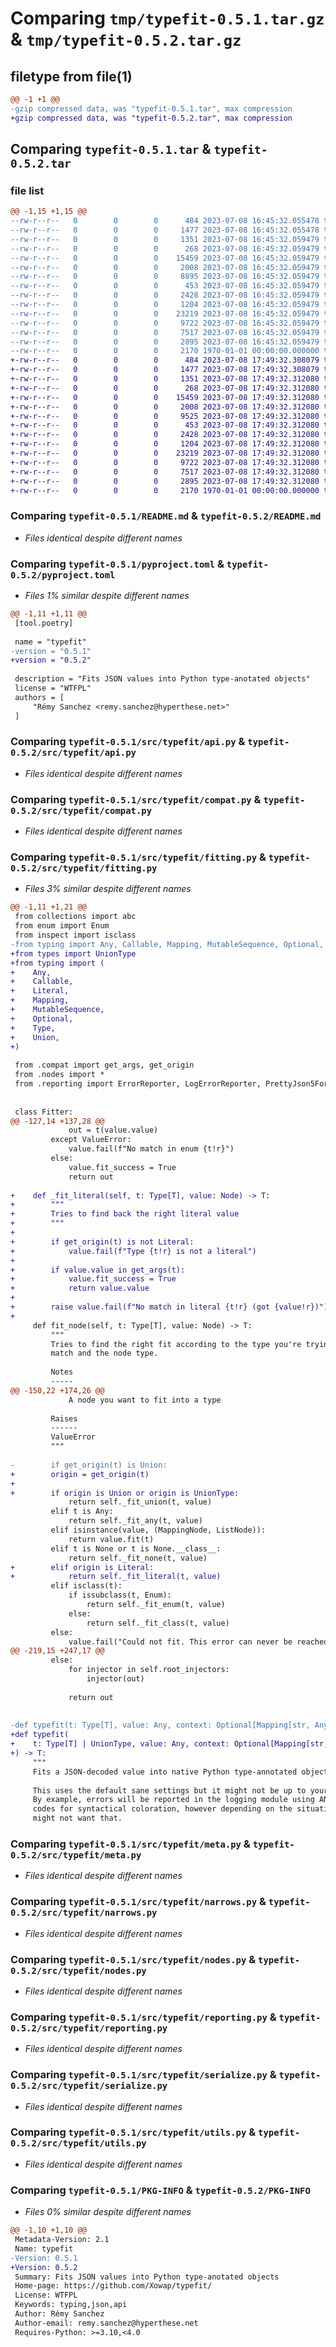 # Comparing `tmp/typefit-0.5.1.tar.gz` & `tmp/typefit-0.5.2.tar.gz`

## filetype from file(1)

```diff
@@ -1 +1 @@
-gzip compressed data, was "typefit-0.5.1.tar", max compression
+gzip compressed data, was "typefit-0.5.2.tar", max compression
```

## Comparing `typefit-0.5.1.tar` & `typefit-0.5.2.tar`

### file list

```diff
@@ -1,15 +1,15 @@
--rw-r--r--   0        0        0      484 2023-07-08 16:45:32.055478 typefit-0.5.1/LICENSE
--rw-r--r--   0        0        0     1477 2023-07-08 16:45:32.055478 typefit-0.5.1/README.md
--rw-r--r--   0        0        0     1351 2023-07-08 16:45:32.059479 typefit-0.5.1/pyproject.toml
--rw-r--r--   0        0        0      268 2023-07-08 16:45:32.059479 typefit-0.5.1/src/typefit/__init__.py
--rw-r--r--   0        0        0    15459 2023-07-08 16:45:32.059479 typefit-0.5.1/src/typefit/api.py
--rw-r--r--   0        0        0     2008 2023-07-08 16:45:32.059479 typefit-0.5.1/src/typefit/compat.py
--rw-r--r--   0        0        0     8895 2023-07-08 16:45:32.059479 typefit-0.5.1/src/typefit/fitting.py
--rw-r--r--   0        0        0      453 2023-07-08 16:45:32.059479 typefit-0.5.1/src/typefit/httpx_models.py
--rw-r--r--   0        0        0     2428 2023-07-08 16:45:32.059479 typefit-0.5.1/src/typefit/meta.py
--rw-r--r--   0        0        0     1204 2023-07-08 16:45:32.059479 typefit-0.5.1/src/typefit/narrows.py
--rw-r--r--   0        0        0    23219 2023-07-08 16:45:32.059479 typefit-0.5.1/src/typefit/nodes.py
--rw-r--r--   0        0        0     9722 2023-07-08 16:45:32.059479 typefit-0.5.1/src/typefit/reporting.py
--rw-r--r--   0        0        0     7517 2023-07-08 16:45:32.059479 typefit-0.5.1/src/typefit/serialize.py
--rw-r--r--   0        0        0     2895 2023-07-08 16:45:32.059479 typefit-0.5.1/src/typefit/utils.py
--rw-r--r--   0        0        0     2170 1970-01-01 00:00:00.000000 typefit-0.5.1/PKG-INFO
+-rw-r--r--   0        0        0      484 2023-07-08 17:49:32.308079 typefit-0.5.2/LICENSE
+-rw-r--r--   0        0        0     1477 2023-07-08 17:49:32.308079 typefit-0.5.2/README.md
+-rw-r--r--   0        0        0     1351 2023-07-08 17:49:32.312080 typefit-0.5.2/pyproject.toml
+-rw-r--r--   0        0        0      268 2023-07-08 17:49:32.312080 typefit-0.5.2/src/typefit/__init__.py
+-rw-r--r--   0        0        0    15459 2023-07-08 17:49:32.312080 typefit-0.5.2/src/typefit/api.py
+-rw-r--r--   0        0        0     2008 2023-07-08 17:49:32.312080 typefit-0.5.2/src/typefit/compat.py
+-rw-r--r--   0        0        0     9525 2023-07-08 17:49:32.312080 typefit-0.5.2/src/typefit/fitting.py
+-rw-r--r--   0        0        0      453 2023-07-08 17:49:32.312080 typefit-0.5.2/src/typefit/httpx_models.py
+-rw-r--r--   0        0        0     2428 2023-07-08 17:49:32.312080 typefit-0.5.2/src/typefit/meta.py
+-rw-r--r--   0        0        0     1204 2023-07-08 17:49:32.312080 typefit-0.5.2/src/typefit/narrows.py
+-rw-r--r--   0        0        0    23219 2023-07-08 17:49:32.312080 typefit-0.5.2/src/typefit/nodes.py
+-rw-r--r--   0        0        0     9722 2023-07-08 17:49:32.312080 typefit-0.5.2/src/typefit/reporting.py
+-rw-r--r--   0        0        0     7517 2023-07-08 17:49:32.312080 typefit-0.5.2/src/typefit/serialize.py
+-rw-r--r--   0        0        0     2895 2023-07-08 17:49:32.312080 typefit-0.5.2/src/typefit/utils.py
+-rw-r--r--   0        0        0     2170 1970-01-01 00:00:00.000000 typefit-0.5.2/PKG-INFO
```

### Comparing `typefit-0.5.1/README.md` & `typefit-0.5.2/README.md`

 * *Files identical despite different names*

### Comparing `typefit-0.5.1/pyproject.toml` & `typefit-0.5.2/pyproject.toml`

 * *Files 1% similar despite different names*

```diff
@@ -1,11 +1,11 @@
 [tool.poetry]
 
 name = "typefit"
-version = "0.5.1"
+version = "0.5.2"
 
 description = "Fits JSON values into Python type-anotated objects"
 license = "WTFPL"
 authors = [
     "Rémy Sanchez <remy.sanchez@hyperthese.net>"
 ]
```

### Comparing `typefit-0.5.1/src/typefit/api.py` & `typefit-0.5.2/src/typefit/api.py`

 * *Files identical despite different names*

### Comparing `typefit-0.5.1/src/typefit/compat.py` & `typefit-0.5.2/src/typefit/compat.py`

 * *Files identical despite different names*

### Comparing `typefit-0.5.1/src/typefit/fitting.py` & `typefit-0.5.2/src/typefit/fitting.py`

 * *Files 3% similar despite different names*

```diff
@@ -1,11 +1,21 @@
 from collections import abc
 from enum import Enum
 from inspect import isclass
-from typing import Any, Callable, Mapping, MutableSequence, Optional, Type, Union
+from types import UnionType
+from typing import (
+    Any,
+    Callable,
+    Literal,
+    Mapping,
+    MutableSequence,
+    Optional,
+    Type,
+    Union,
+)
 
 from .compat import get_args, get_origin
 from .nodes import *
 from .reporting import ErrorReporter, LogErrorReporter, PrettyJson5Formatter
 
 
 class Fitter:
@@ -127,14 +137,28 @@
             out = t(value.value)
         except ValueError:
             value.fail(f"No match in enum {t!r}")
         else:
             value.fit_success = True
             return out
 
+    def _fit_literal(self, t: Type[T], value: Node) -> T:
+        """
+        Tries to find back the right literal value
+        """
+
+        if get_origin(t) is not Literal:
+            value.fail(f"Type {t!r} is not a literal")
+
+        if value.value in get_args(t):
+            value.fit_success = True
+            return value.value
+
+        raise value.fail(f"No match in literal {t!r} (got {value!r})")
+
     def fit_node(self, t: Type[T], value: Node) -> T:
         """
         Tries to find the right fit according to the type you're trying to
         match and the node type.
 
         Notes
         -----
@@ -150,22 +174,26 @@
             A node you want to fit into a type
 
         Raises
         ------
         ValueError
         """
 
-        if get_origin(t) is Union:
+        origin = get_origin(t)
+
+        if origin is Union or origin is UnionType:
             return self._fit_union(t, value)
         elif t is Any:
             return self._fit_any(t, value)
         elif isinstance(value, (MappingNode, ListNode)):
             return value.fit(t)
         elif t is None or t is None.__class__:
             return self._fit_none(t, value)
+        elif origin is Literal:
+            return self._fit_literal(t, value)
         elif isclass(t):
             if issubclass(t, Enum):
                 return self._fit_enum(t, value)
             else:
                 return self._fit_class(t, value)
         else:
             value.fail("Could not fit. This error can never be reached in theory.")
@@ -219,15 +247,17 @@
         else:
             for injector in self.root_injectors:
                 injector(out)
 
             return out
 
 
-def typefit(t: Type[T], value: Any, context: Optional[Mapping[str, Any]] = None) -> T:
+def typefit(
+    t: Type[T] | UnionType, value: Any, context: Optional[Mapping[str, Any]] = None
+) -> T:
     """
     Fits a JSON-decoded value into native Python type-annotated objects.
 
     This uses the default sane settings but it might not be up to your taste.
     By example, errors will be reported in the logging module using ANSI escape
     codes for syntactical coloration, however depending on the situation you
     might not want that.
```

### Comparing `typefit-0.5.1/src/typefit/meta.py` & `typefit-0.5.2/src/typefit/meta.py`

 * *Files identical despite different names*

### Comparing `typefit-0.5.1/src/typefit/narrows.py` & `typefit-0.5.2/src/typefit/narrows.py`

 * *Files identical despite different names*

### Comparing `typefit-0.5.1/src/typefit/nodes.py` & `typefit-0.5.2/src/typefit/nodes.py`

 * *Files identical despite different names*

### Comparing `typefit-0.5.1/src/typefit/reporting.py` & `typefit-0.5.2/src/typefit/reporting.py`

 * *Files identical despite different names*

### Comparing `typefit-0.5.1/src/typefit/serialize.py` & `typefit-0.5.2/src/typefit/serialize.py`

 * *Files identical despite different names*

### Comparing `typefit-0.5.1/src/typefit/utils.py` & `typefit-0.5.2/src/typefit/utils.py`

 * *Files identical despite different names*

### Comparing `typefit-0.5.1/PKG-INFO` & `typefit-0.5.2/PKG-INFO`

 * *Files 0% similar despite different names*

```diff
@@ -1,10 +1,10 @@
 Metadata-Version: 2.1
 Name: typefit
-Version: 0.5.1
+Version: 0.5.2
 Summary: Fits JSON values into Python type-anotated objects
 Home-page: https://github.com/Xowap/typefit/
 License: WTFPL
 Keywords: typing,json,api
 Author: Rémy Sanchez
 Author-email: remy.sanchez@hyperthese.net
 Requires-Python: >=3.10,<4.0
```

